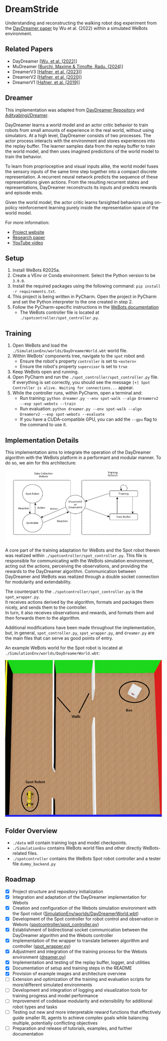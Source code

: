# DreamStride

Understanding and reconstructing the walking robot dog experiment from the
[DayDreamer paper](https://arxiv.org/abs/2206.14176) by Wu et al. (2022) within a simulated WeBots environment.

## Related Papers

- DayDreamer [\[Wu, et al. (2022)\]](https://arxiv.org/abs/2206.14176)
- MuDreamer [\[Burchi, Maxime & Timofte, Radu. (2024)\]](https://arxiv.org/abs/2405.15083)
- DreamerV3 [\[Hafner, et al. (2023)\]](https://arxiv.org/abs/2301.04104)
- DreamerV2 [\[Hafner, et al. (2020)\]](https://arxiv.org/abs/2010.02193)
- DreamerV1 [\[Hafner, et al. (2019)\]](https://arxiv.org/abs/1912.01603)

## Dreamer

This implementation was adapted from [DayDreamer Repository](https://github.com/danijar/daydreamer) 
and [Adityabingi/Dreamer](https://github.com/adityabingi/Dreamer).

DayDreamer learns a world model and an actor critic behavior to train robots from small
amounts of experience in the real world, without using simulators. At a high level,
DayDreamer consists of two processes. The actor process interacts with the environment
and stores experiences into the replay buffer. The learner samples data from the replay
buffer to train the world model, and then uses imagined predictions of the world model
to train the behavior.

To learn from proprioceptive and visual inputs alike, the world model fuses the sensory
inputs of the same time step together into a compact discrete representation.
A recurrent neural network predicts the sequence of these representations given actions.
From the resulting recurrent states and representations, DayDreamer reconstructs
its inputs and predicts rewards and episode ends.

Given the world model, the actor critic learns farsighted behaviors using
on-policy reinforcement learning purely inside the representation space of the world model.

For more information:

- [Project website](https://danijar.com/project/daydreamer/)
- [Research paper](https://arxiv.org/pdf/2206.14176.pdf)
- [YouTube video](https://www.youtube.com/watch?v=xAXvfVTgqr0)

## Setup

1) Install WeBots R2025a.
2) Create a VEnv or Conda environment. Select the Python version to be `3.9.0`.
3) Install the required packages using the following command: `pip install -r requirements.txt`.
4) This project is being written in PyCharm. Open the project in PyCharm and set the Python interpreter to the one created in step $2$.
5) Follow the PyCharm-specific instructions in the [WeBots documentation](https://cyberbotics.com/doc/guide/using-your-ide?tab-language=c%20%20&tab-os=windows#pycharm)
   - The WeBots controller file is located at `./spotcontroller/spot_controller.py`. 

## Training

1) Open WeBots and load the `./SimulationEnv/worlds/DayDreamerWorld.wbt` world file.
2) Within WeBots' components tree, navigate to the `spot` robot and:
   - Ensure the robot's property `controller` is set to `<extern>`
   - Ensure the robot's property `supervisor` is set to `true`
3) Keep WeBots open and running.
4) Open PyCharm and run the `./spot_controller/spot_controller.py` file. If everything is set correctly, you should see the message `[+] Spot Controller is alive. Waiting for connections...` appear.
5) While the controller runs, within PyCharm, open a terminal and:
   - Run training: `python dreamer.py --env spot-walk --algo Dreamerv2 --exp spot-webots --train`
   - Run evaluation: `python dreamer.py --env spot-walk --algo Dreamerv2 --exp spot-webots --evaluate`
   - If you have a CUDA-compatible GPU, you can add the `--gpu` flag to the command to use it.

## Implementation Details

This implementation aims to integrate the operation of the DayDreamer algorithm with the WeBots platform
in a performant and modular manner. To do so, we aim for this architecture:

![](/img/archi.png)

A core part of the training adaptation for WeBots and the Spot robot therein
was realized within `./spotcontroller/spot_controller.py`. This file is responsible for
communicating with the WeBots simulation environment, acting out the actions,
perceiving the observations, and providing the rewards to the DayDreamer algorithm.
Communication between DayDreamer and WeBots was realized through a double socket connection for 
modularity and extendability.

The counterpart to the `./spotcontroller/spot_controller.py` is the `spot_wrapper.py`.<br>
It receives actions derived by the algorithm, formats and packages them nicely, and sends them to the controller.<br>
In turn, it also receives observations and rewards, and formats them and then forwards them to the algorithm.

Additional modifications have been made throughout the implementation, but, in general,
`spot_controller.py`, `spot_wrapper.py`, and `dreamer.py` are the main files that can serve as good points of entry.

An example WeBots world for the Spot robot is located at `./SimulationEnv/worlds/DayDreamerWorld.wbt`:

![](./img/WebotsWorld.png)

## Folder Overview

- `./data` will contain training logs and model checkpoints.
- `./SimulationEnv` contains WeBots world files and other directly WeBots-related files.
- `./spotcontroller` contains the WeBots Spot robot controller and a tester file `dummy_backend.py`

## Roadmap

- [x] Project structure and repository initialization
- [x] Integration and adaptation of the DayDreamer implementation for Webots
- [x] Creation and configuration of the Webots simulation environment with the Spot robot ([SimulationEnv/worlds/DayDreamerWorld.wbt](SimulationEnv/worlds/DayDreamerWorld.wbt))
- [x] Development of the Spot controller for robot control and observation in Webots ([spotcontroller/spot\_controller.py](spotcontroller/spot_controller.py))
- [x] Establishment of bidirectional socket communication between the DayDreamer algorithm and the Webots controller
- [x] Implementation of the wrapper to translate between algorithm and controller ([spot\_wrapper.py](spot_wrapper.py))
- [x] Adjustment and integration of the training process for the Webots environment ([dreamer.py](dreamer.py))
- [x] Implementation and testing of the replay buffer, logger, and utilities
- [x] Documentation of setup and training steps in the README
- [x] Provision of example images and architecture overview
- [ ] Extension and optimization of the training and evaluation scripts for more/different simulated environments
- [ ] Development and integration of logging and visualization tools for training progress and model performance
- [ ] Improvement of codebase modularity and extensibility for additional robot types and tasks
- [ ] Testing out new and more interpretable reward functions that effectively guide smaller RL agents to achieve complex goals while balancing multiple, potentially conflicting objectives
- [ ] Preparation and release of tutorials, examples, and further documentation
